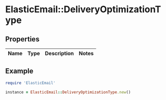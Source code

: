 # ElasticEmail::DeliveryOptimizationType

## Properties

| Name | Type | Description | Notes |
| ---- | ---- | ----------- | ----- |

## Example

```ruby
require 'ElasticEmail'

instance = ElasticEmail::DeliveryOptimizationType.new()
```

